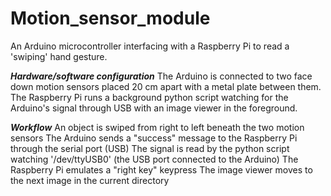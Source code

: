 # Motion_sensor_module
An Arduino microcontroller interfacing with a Raspberry Pi to read a 'swiping' hand gesture.

***Hardware/software configuration***
The Arduino is connected to two face down motion sensors placed 20 cm apart with a metal plate between them. 
The Raspberry Pi runs a background python script watching for the Arduino's signal through USB with an image viewer in the foreground.

***Workflow***
An object is swiped from right to left beneath the two motion sensors
The Arduino sends a "success" message to the Raspberry Pi through the serial port (USB)
The signal is read by the python script watching '/dev/ttyUSB0' (the USB port connected to the Arduino)
The Raspberry Pi emulates a "right key" keypress
The image viewer moves to the next image in the current directory
